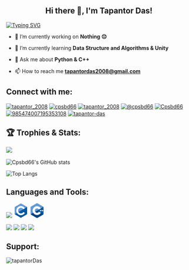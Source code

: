 <h2 align="center">Hi there 👋, I'm Tapantor Das!</h2>

[![Typing SVG](https://readme-typing-svg.demolab.com?font=Fira+Code&size=18&pause=1000&color=3F1DF7&vCenter=true&width=435&lines=Game+Developer+%26+Competitive+Programmer)](https://git.io/typing-svg)


- 🔭 I’m currently working on **Nothing 😔**

- 🌱 I’m currently learning **Data Structure and Algorithms & Unity**

- 💬 Ask me about **Python & C++**

- 📫 How to reach me **tapantordas2008@gmail.com**

<h2 align="left">Connect with me:</h2>
<p align="left">
<a href="https://www.codechef.com/users/cps_bd66" target="blank"><img align="center" src="https://cdn.jsdelivr.net/npm/simple-icons@3.1.0/icons/codechef.svg" alt="tapantor_2008" height="30" width="40" /></a>
<a href="https://codeforces.com/profile/cpsbd66" target="blank"><img align="center" src="https://raw.githubusercontent.com/rahuldkjain/github-profile-readme-generator/master/src/images/icons/Social/codeforces.svg" alt="cpsbd66" height="30" width="40" /></a>
<a href="https://www.leetcode.com/tapantor_2008" target="blank"><img align="center" src="https://raw.githubusercontent.com/rahuldkjain/github-profile-readme-generator/master/src/images/icons/Social/leet-code.svg" alt="tapantor_2008" height="30" width="40" /></a>
<a href="https://www.hackerearth.com/@cpsbd66" target="blank"><img align="center" src="https://raw.githubusercontent.com/rahuldkjain/github-profile-readme-generator/master/src/images/icons/Social/hackerearth.svg" alt="@cpsbd66" height="30" width="40" /></a>
<a href="https://www.hackerrank.com/Cpsbd66" target="blank"><img align="center" src="https://raw.githubusercontent.com/rahuldkjain/github-profile-readme-generator/master/src/images/icons/Social/hackerrank.svg" alt="Cpsbd66" height="30" width="40" /></a>
<a href="https://discordapp.com/users//985474007195353108" target="blank"><img align="center" src="https://raw.githubusercontent.com/rahuldkjain/github-profile-readme-generator/master/src/images/icons/Social/discord.svg" alt="985474007195353108" height="30" width="40" /></a>
<a href="https://linkedin.com/in/tapantor-das" target="blank"><img align="center" src="https://raw.githubusercontent.com/rahuldkjain/github-profile-readme-generator/master/src/images/icons/Social/linked-in-alt.svg" alt="tapantor-das" height="30" width="40" /></a>
</p>


<h2 align="left">🏆 Trophies & Stats:</h2>
<img width=800 src="https://github-profile-trophy.vercel.app/?username=cpsbd66&column=9&theme=gruvbox&no-frame=true"/>

![Cpsbd66's GitHub stats](https://github-readme-stats.vercel.app/api?username=cpsbd66&show_icons=true&theme=tokyonight)


![Top Langs](https://github-readme-stats.vercel.app/api/top-langs/?username=cpsbd66&layout=compact)



<h2 align="left">Languages and Tools:</h2>

<code><img height="40" src="https://raw.githubusercontent.com/shinokada/shinokada/master/assets/python.png"></code>
<code><img height="40" src="https://raw.githubusercontent.com/devicons/devicon/master/icons/c/c-original.svg"></code>
<code><img height="40" src="https://raw.githubusercontent.com/devicons/devicon/master/icons/cplusplus/cplusplus-original.svg"></code>
<!--<code><img height="40" src="https://raw.githubusercontent.com/devicons/devicon/master/icons/csharp/csharp-original.svg"></code>
<code><img height="40" src="https://www.vectorlogo.zone/logos/unity3d/unity3d-icon.svg"></code>
<code><img height="40" src="https://www.logo.wine/a/logo/Unreal_Engine/Unreal_Engine-Logo.wine.svg"></code>-->
<code><img height="40" src ="https://upload.wikimedia.org/wikipedia/commons/thumb/9/9a/Visual_Studio_Code_1.35_icon.svg/2048px-Visual_Studio_Code_1.35_icon.svg.png"></code>
<code><img height="40" src="https://upload.wikimedia.org/wikipedia/commons/1/1d/PyCharm_Icon.svg"></code>
<code><img height="40" src ="https://cdn.freebiesupply.com/logos/large/2x/clion-1-logo-png-transparent.png"></code>
<code><img height="40" src ="https://upload.wikimedia.org/wikipedia/commons/4/4b/Codeblocks_logo.png"></code>



<h2 align="left">Support:</h3>
<p><a href="https://www.buymeacoffee.com/tapantorDas"> <img align="left" src="https://cdn.buymeacoffee.com/buttons/v2/default-yellow.png" height="50" width="210" alt="tapantorDas" /></a></p>
